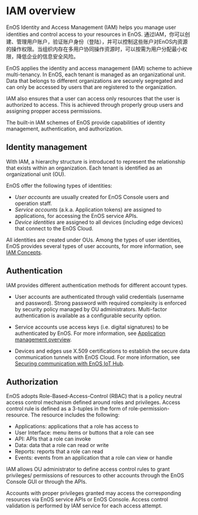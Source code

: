 # IAM overview

EnOS Identity and Access Management (IAM) helps you manage user identities and control access to your resources in EnOS. 通过IAM，你可以创建、管理用户账户，验证账户身份（登陆），并可以控制这些账户对EnOS内资源的操作权限。当组织内存在多用户协同操作资源时，可以按需为用户分配最小权限，降低企业的信息安全风险。

EnOS applies the identity and access management (IAM) scheme to achieve multi-tenancy. In EnOS, each tenant is managed as an organizational unit.  Data that belongs to different organizations are securely segregated and can only be accessed by users that are registered to the organization.

IAM also ensures that a user can access only resources that the user is authorized to access. This is achieved through properly group users and assigning propper access permissions.

The built-in IAM schemes of EnOS provide capabilities of identity management, authentication, and authorization.

## Identity management

With IAM, a hierarchy structure is introduced to represent the relationship that exists within an organization. Each tenant is identified as an organizational unit (OU).

EnOS offer the following types of identities:
- *User accounts* are usually created for EnOS Console users and operation staff.
- *Service accounts* (a.k.a. Application tokens) are assigned to applications, for accessing the EnOS service APIs.
- *Device identities* are assigned to all devices (including edge devices) that connect to the EnOS Cloud.

All identities are created under OUs. Among the types of user identities, EnOS provides several types of user accounts, for more information, see [IAM Concepts](iam_concepts).

## Authentication

IAM provides different authentication methods for different account types.

- User accounts are authenticated through valid credentials (username and password). Strong password with required complexity is enforced by security policy managed by OU administrators. Multi-factor authentication is available as a configurable security option.

- Service accounts use access keys (i.e. digital signatures) to be authenticated by EnOS. For more information, see [Application management overview]().

- Devices and edges use X.509 certifications to establish the secure data communication tunnels with EnOS Cloud. For more information, see [Securing communication with EnOS IoT Hub](https://docs.envisioniot.com/docs/enos/en/latest/security/x509_ca/secure_communication_iothub.html).<!--Devices with TPM chips will be authenticated with its encrypted certifications stored in the hardware.-->

## Authorization

EnOS adopts Role-Based-Access-Control (RBAC) that is a policy neutral access control mechanism defined around roles and privileges. Access control rule is defined as a 3-tuples in the form of role-permission-resource. The resource includes the following:

- Applications: applications that a role has access to
- User Interface: menu items or buttons that a role can see
- API: APIs that a role can invoke<!--EnOS 1.1是否支持-->
- Data: data that a role can read or write<!--EnOS 1.1是否支持-->
- Reports: reports that a role can read<!--EnOS 1.1是否支持-->
- Events: events from an application that a role can view or handle<!--EnOS 1.1是否支持-->

IAM allows OU administrator to define access control rules to grant privileges/ permissions of resources to other accounts through the EnOS Console GUI or through the APIs.

Accounts with proper privileges granted may access the corresponding resources via EnOS service APIs or EnOS Console. Access control validation is performed by IAM service for each access attempt.
